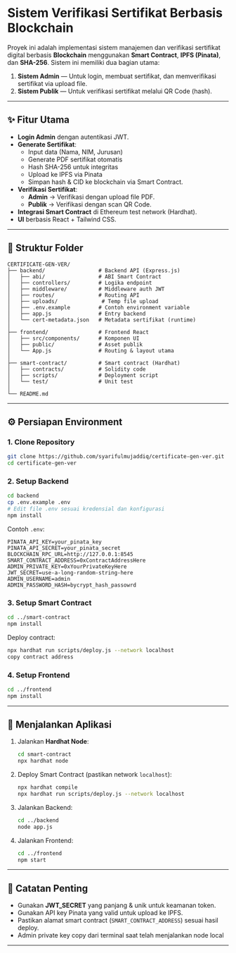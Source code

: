 <!-- Cara jalankan 
npx hardhat clean
npx hardhat node

open terminal lain
npx hardhat test >> uji coba fungsi dalam smart contract(opsional)
npx hardhat run scripts/deploy.js --network localhost >> copy contract paste di .env


#################
const hashQrData = `http://192.168.18.221:3000/verify/${hash}`; // /ip nya ganti menggunakan ip yang sama di wifi yang sama
open terminal lain >> backend
cd backend 
node app.js

#################
const res = await axios.get(
          `http://192.168.18.221:5000/api/certificate/verify/${hash}` //ip nya ganti menggunakan ip yang sama di wifi yang sama
        );
open terminal lain >> frontend 
cd frontend
npm start -->

# Sistem Verifikasi Sertifikat Berbasis Blockchain

Proyek ini adalah implementasi sistem manajemen dan verifikasi sertifikat digital berbasis **Blockchain** menggunakan **Smart Contract**, **IPFS (Pinata)**, dan **SHA-256**. Sistem ini memiliki dua bagian utama:
1. **Sistem Admin** — Untuk login, membuat sertifikat, dan memverifikasi sertifikat via upload file.
2. **Sistem Publik** — Untuk verifikasi sertifikat melalui QR Code (hash).

---

## ✨ Fitur Utama
- **Login Admin** dengan autentikasi JWT.
- **Generate Sertifikat**:
  - Input data (Nama, NIM, Jurusan)
  - Generate PDF sertifikat otomatis
  - Hash SHA-256 untuk integritas
  - Upload ke IPFS via Pinata
  - Simpan hash & CID ke blockchain via Smart Contract.
- **Verifikasi Sertifikat**:
  - **Admin** → Verifikasi dengan upload file PDF.
  - **Publik** → Verifikasi dengan scan QR Code.
- **Integrasi Smart Contract** di Ethereum test network (Hardhat).
- **UI** berbasis React + Tailwind CSS.

---

## 📂 Struktur Folder
```
CERTIFICATE-GEN-VER/
├── backend/                 # Backend API (Express.js)
│   ├── abi/                 # ABI Smart Contract
│   ├── controllers/         # Logika endpoint
│   ├── middleware/          # Middleware auth JWT
│   ├── routes/              # Routing API
│   ├── uploads/              # Temp file upload
│   ├── .env.example         # Contoh environment variable
│   ├── app.js               # Entry backend
│   └── cert-metadata.json   # Metadata sertifikat (runtime)
│
├── frontend/                # Frontend React
│   ├── src/components/      # Komponen UI
│   ├── public/              # Asset publik
│   └── App.js               # Routing & layout utama
│
├── smart-contract/          # Smart contract (Hardhat)
│   ├── contracts/           # Solidity code
│   ├── scripts/             # Deployment script
│   └── test/                # Unit test
│
└── README.md
```

---

## ⚙️ Persiapan Environment

### 1. Clone Repository
```bash
git clone https://github.com/syarifulmujaddiq/certificate-gen-ver.git
cd certificate-gen-ver
```

### 2. Setup Backend
```bash
cd backend
cp .env.example .env
# Edit file .env sesuai kredensial dan konfigurasi
npm install
```

Contoh `.env`:
```env
PINATA_API_KEY=your_pinata_key
PINATA_API_SECRET=your_pinata_secret
BLOCKCHAIN_RPC_URL=http://127.0.0.1:8545
SMART_CONTRACT_ADDRESS=0xContractAddressHere
ADMIN_PRIVATE_KEY=0xYourPrivateKeyHere
JWT_SECRET=use-a-long-random-string-here
ADMIN_USERNAME=admin
ADMIN_PASSWORD_HASH=bycrypt_hash_passowrd
```

### 3. Setup Smart Contract
```bash
cd ../smart-contract
npm install
```
Deploy contract:
```bash
npx hardhat run scripts/deploy.js --network localhost
copy contract address
```

### 4. Setup Frontend
```bash
cd ../frontend
npm install
```

---

## 🚀 Menjalankan Aplikasi
1. Jalankan **Hardhat Node**:
   ```bash
   cd smart-contract
   npx hardhat node
   ```
2. Deploy Smart Contract (pastikan network `localhost`):
   ```bash
   npx hardhat compile
   npx hardhat run scripts/deploy.js --network localhost
   ```
3. Jalankan Backend:
   ```bash
   cd ../backend
   node app.js
   ```
4. Jalankan Frontend:
   ```bash
   cd ../frontend
   npm start
   ```

---

## 📌 Catatan Penting
- Gunakan **JWT_SECRET** yang panjang & unik untuk keamanan token.
- Gunakan API key Pinata yang valid untuk upload ke IPFS.
- Pastikan alamat smart contract (`SMART_CONTRACT_ADDRESS`) sesuai hasil deploy.
- Admin private key copy dari terminal saat telah menjalankan node local
<!-- - Sebelum menjalankan, copy abi hasil deploy dari smart-contract/artifacts/contracts/CertificateRegistry.json ke backend/abi/ -->

---

